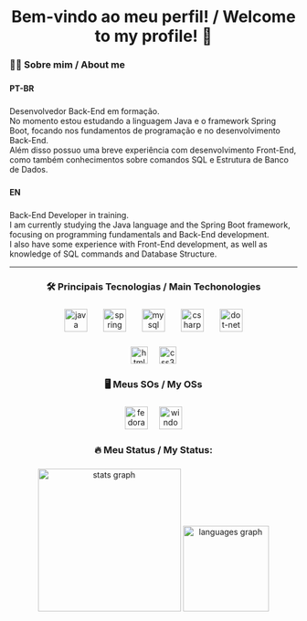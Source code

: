 <h1 align="center">Bem-vindo ao meu perfil! / Welcome to my profile! 👋</h1>

###

<h3 align="left">👩‍💻  Sobre mim / About me</h3>

###

<h4 align="left">PT-BR</h4>

###

<p align="left">Desenvolvedor Back-End em formação. <br>No momento estou estudando a linguagem Java e o framework Spring Boot, focando nos fundamentos de programação e no desenvolvimento Back-End. <br>Além disso possuo uma breve experiência com desenvolvimento Front-End, como também conhecimentos sobre comandos SQL e Estrutura de Banco de Dados.</p>

###

<h4 align="left">EN</h4>

###

<p align="left">Back-End Developer in training. <br>I am currently studying the Java language and the Spring Boot framework, focusing on programming fundamentals and Back-End development. <br>I also have some experience with Front-End development, as well as knowledge of SQL commands and Database Structure.</p>

---

<h3 align="center">🛠 Principais Tecnologias / Main Techonologies</h3>

###

<div align="center">
  <img src="https://cdn.jsdelivr.net/gh/devicons/devicon/icons/java/java-original.svg" height="40" alt="java logo"  />
  <img width="20" />
  <img src="https://cdn.jsdelivr.net/gh/devicons/devicon/icons/spring/spring-original.svg" height="40" alt="spring logo"  />
  <img width="20" />
  <img src="https://cdn.jsdelivr.net/gh/devicons/devicon/icons/mysql/mysql-original.svg" height="40" alt="mysql logo"  />
  <img width="20" />
  <img src="https://cdn.jsdelivr.net/gh/devicons/devicon/icons/csharp/csharp-original.svg" height="40" alt="csharp logo"  />
  <img width="20" />
  <img src="https://cdn.jsdelivr.net/gh/devicons/devicon/icons/dot-net/dot-net-plain-wordmark.svg" height="40" alt="dot-net logo"  />
</div>

###

<div align="center">
  <img src="https://cdn.jsdelivr.net/gh/devicons/devicon/icons/html5/html5-original.svg" height="30" alt="html5 logo"  />
  <img width="12" />
  <img src="https://cdn.jsdelivr.net/gh/devicons/devicon/icons/css3/css3-original.svg" height="30" alt="css3 logo"  />
</div>

###

<h3 align="center">🖥️ Meus SOs / My OSs</h3>

###

<div align="center">
  <img src="https://cdn.jsdelivr.net/gh/devicons/devicon/icons/fedora/fedora-original.svg" height="40" alt="fedora logo"  />
  <img width="12" />
  <img src="https://cdn.jsdelivr.net/gh/devicons/devicon/icons/windows8/windows8-original.svg" height="40" alt="windows8 logo"  />
</div>

###

<h3 align="center">🔥    Meu Status / My Status:</h3>

###

<div align="center">
  <img src="https://github-readme-stats.vercel.app/api?username=rafinho0&hide_title=false&hide_rank=true&show_icons=true&include_all_commits=true&count_private=true&disable_animations=false&theme=dracula&locale=en&hide_border=true&order=1" height="250" alt="stats graph"  />
  <img src="https://github-readme-stats.vercel.app/api/top-langs?username=rafinho0&locale=en&hide_title=false&layout=compact&card_width=320&langs_count=5&theme=dracula&hide_border=true&order=2" height="150" alt="languages graph"  />
</div>

###
